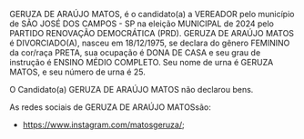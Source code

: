 GERUZA DE ARAÚJO MATOS, é o candidato(a) a VEREADOR pelo município de SÃO JOSÉ DOS CAMPOS - SP na eleição MUNICIPAL de 2024 pelo PARTIDO RENOVAÇÃO DEMOCRÁTICA (PRD). GERUZA DE ARAÚJO MATOS é DIVORCIADO(A), nasceu em 18/12/1975, se declara do gênero FEMININO da cor/raça PRETA, sua ocupação é DONA DE CASA e seu grau de instrução é ENSINO MÉDIO COMPLETO. Seu nome de urna é GERUZA MATOS, e seu número de urna é 25.

O Candidato(a) GERUZA DE ARAÚJO MATOS não declarou bens.


As redes sociais de GERUZA DE ARAÚJO MATOSsão:
- https://www.instagram.com/matosgeruza/;